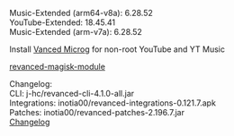 Music-Extended (arm64-v8a): 6.28.52  
YouTube-Extended: 18.45.41  
Music-Extended (arm-v7a): 6.28.52  

Install [Vanced Microg](https://github.com/TeamVanced/VancedMicroG/releases) for non-root YouTube and YT Music  

[revanced-magisk-module](https://github.com/j-hc/revanced-magisk-module)  

Changelog:  
CLI: j-hc/revanced-cli-4.1.0-all.jar  
Integrations: inotia00/revanced-integrations-0.121.7.apk  
Patches: inotia00/revanced-patches-2.196.7.jar  
[Changelog](https://github.com/inotia00/revanced-patches/releases/tag/v2.196.7)  
